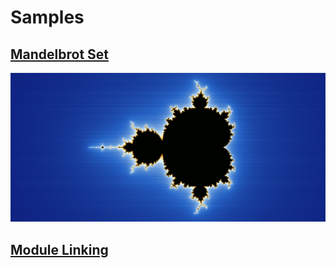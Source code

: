 # Samples

## [Mandelbrot Set](./mandelbrot/README.md)
![mandelbrot](./mandelbrot/preview.jpg)


## [Module Linking](./module-linking/README.md)
